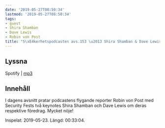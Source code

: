 ```yaml
---
date: '2019-05-27T08:50:34'
lastmod: '2019-05-27T08:50:34'
tags:
- guest
- Shira Shamban
- Dave Lewis
- Robin von Post
title: "S\xE4kerhetspodcasten avs.153 \u2013 Shira Shamban & Dave Lewis"
---
```

## Lyssna

Spotify \| [mp3](http://traffic.libsyn.com/sakerhetspodcasten/2019-05-24_SecurityFest.mp3)

## Innehåll

I dagens avsnitt pratar podcastens flygande reporter Robin von Post med Security
Fests två keynotes Shira Shamban och Dave Lewis om deras respektive föredrag. Mycket nöje!

Inspelat: 2019-05-23. Längd: 00:33:04.

